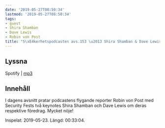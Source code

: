 ```yaml
---
date: '2019-05-27T08:50:34'
lastmod: '2019-05-27T08:50:34'
tags:
- guest
- Shira Shamban
- Dave Lewis
- Robin von Post
title: "S\xE4kerhetspodcasten avs.153 \u2013 Shira Shamban & Dave Lewis"
---
```

## Lyssna

Spotify \| [mp3](http://traffic.libsyn.com/sakerhetspodcasten/2019-05-24_SecurityFest.mp3)

## Innehåll

I dagens avsnitt pratar podcastens flygande reporter Robin von Post med Security
Fests två keynotes Shira Shamban och Dave Lewis om deras respektive föredrag. Mycket nöje!

Inspelat: 2019-05-23. Längd: 00:33:04.

